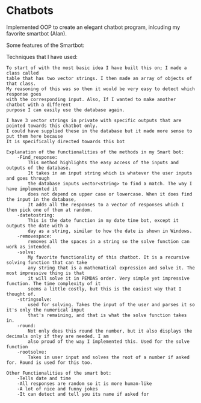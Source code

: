 # Chatbots

Implemented OOP to create an elegant chatbot program, inlcuding my favorite smartbot (Alan).

Some features of the Smartbot:

Techniques that I have used:

    To start of with the most basic idea I have built this on; I made a class called
    table that has two vector strings. I then made an array of objects of that class.
    My reasoning of this was so then it would be very easy to detect which response goes
    with the corresponding input. Also, If I wanted to make another chatbot with a different
    purpose I can easily use the database again.

    I have 3 vector strings in private with specific outputs that are pointed towards this chatbot only.
    I could have supplied these in the database but it made more sense to put them here because
    It is specifically directed towards this bot

    Explanation of the functionalities of the methods in my Smart bot:
        -Find_response:
            This method highlights the easy access of the inputs and outputs of the database.
            It takes in an input string which is whatever the user inputs and goes through
            the database inputs vector<string> to find a match. The way I have implemented it
            does not depend on upper case or lowercase. When it does find the input in the database,
            It adds all the responses to a vector of responses which I then pick one of them at random.
        -datetostring:
            This is the date function in my date time bot, except it outputs the date with a
            day as a string, similar to how the date is shown in Windows.
        -removespace:
            removes all the spaces in a string so the solve function can work as intended.
        -solve:
            My favorite functionality of this chatbot. It is a recursive solving function that can take
            any string that is a mathematical expression and solve it. The most impressive thing is that
            it will solve it in PEMDAS order. Very simple yet impressive function. The time complexity of it
            seems a little costly, but this is the easiest way that I thought of.
        -stringsolve:
            used for solving. Takes the input of the user and parses it so it's only the numerical input
            that's remaining, and that is what the solve function takes in.
        -round:
            Not only does this round the number, but it also displays the decimals only if they are needed. I am
            also proud of the way I implemented this. Used for the solve function
        -rootsolve:
            Takes in user input and solves the root of a number if asked for. Round is used for this too.

    Other Functionalities of the smart bot:
        -Tells date and time
        -All responses are random so it is more human-like
        -A lot of nice and funny jokes
        -It can detect and tell you its name if asked for
